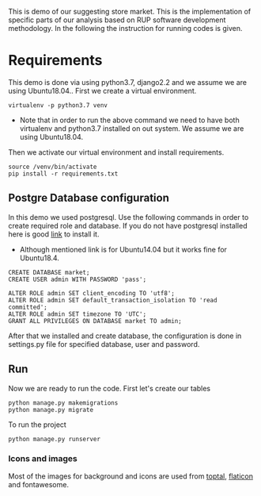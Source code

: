 This is demo of our suggesting store market. This is the implementation of specific parts of our analysis based on RUP software development methodology. In the following the instruction for running codes is given.

# Requirements
This demo is done via using python3.7, django2.2 and we assume we are using Ubuntu18.04.. First we create a virtual environment.
```
virtualenv -p python3.7 venv
```
* Note that in order to run the above command we need to have both virtualenv and python3.7 installed on out system. We assume we are using Ubuntu18.04.

Then we activate our virtual environment and install requirements.  
```
source /venv/bin/activate
pip install -r requirements.txt
```


## Postgre Database configuration
In this demo we used postgresql. Use the following commands in order to create required role and database.
If you do not have postgresql installed here is good [link](https://www.digitalocean.com/community/tutorials/how-to-use-postgresql-with-your-django-application-on-ubuntu-14-04) to install it.
* Although mentioned link is for Ubuntu14.04 but it works fine for Ubuntu18.4.

```
CREATE DATABASE market;
CREATE USER admin WITH PASSWORD 'pass';

ALTER ROLE admin SET client_encoding TO 'utf8';
ALTER ROLE admin SET default_transaction_isolation TO 'read committed';
ALTER ROLE admin SET timezone TO 'UTC';
GRANT ALL PRIVILEGES ON DATABASE market TO admin;
```
After that we installed and create database, the configuration is done in settings.py file for specified database, user and password.


## Run 
Now we are ready to run the code. First let's create our tables
```
python manage.py makemigrations
python manage.py migrate
```
To run the project
```
python manage.py runserver
```

### Icons and images
Most of the images for background and icons are used from [toptal](https://www.toptal.com/designers/subtlepatterns/), [flaticon](https://www.flaticon.com/) and fontawesome.